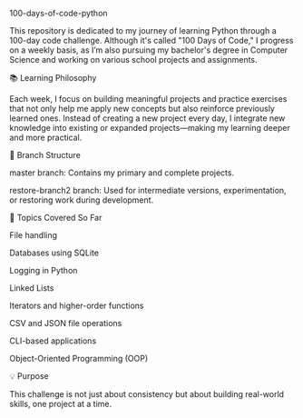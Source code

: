 100-days-of-code-python

This repository is dedicated to my journey of learning Python through a 100-day code challenge. Although it's called "100 Days of Code," I progress on a weekly basis, as I’m also pursuing my bachelor's degree in Computer Science and working on various school projects and assignments.

📚 Learning Philosophy

Each week, I focus on building meaningful projects and practice exercises that not only help me apply new concepts but also reinforce previously learned ones. Instead of creating a new project every day, I integrate new knowledge into existing or expanded projects—making my learning deeper and more practical.

🔀 Branch Structure

master branch: Contains my primary and complete projects.

restore-branch2 branch: Used for intermediate versions, experimentation, or restoring work during development.

🧠 Topics Covered So Far

File handling

Databases using SQLite

Logging in Python

Linked Lists

Iterators and higher-order functions

CSV and JSON file operations

CLI-based applications

Object-Oriented Programming (OOP)

💡 Purpose

This challenge is not just about consistency but about building real-world skills, one project at a time.

